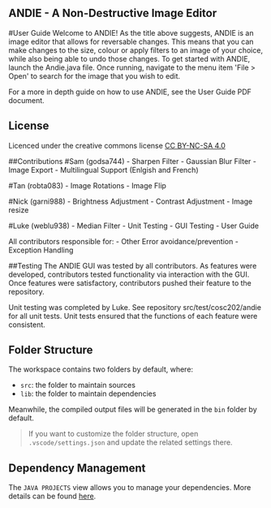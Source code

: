 ## ANDIE - A Non-Destructive Image Editor
#User Guide
Welcome to ANDIE! 
As the title above suggests, ANDIE is an image editor that allows for reversable changes. 
This means that you can make changes to the size, colour or apply filters to an image of your choice, while also being able to undo those changes.
To get started with ANDIE, launch the Andie.java file.
Once running, navigate to the menu item 'File > Open' to search for the image that you wish to edit.

For a more in depth guide on how to use ANDIE, see the User Guide PDF document.

## License
Licenced under the creative commons license
<a href="https://creativecommons.org/licenses/by-nc-sa/4.0/">CC BY-NC-SA 4.0</a>

##Contributions
#Sam (godsa744)
    - Sharpen Filter
    - Gaussian Blur Filter
    - Image Export
    - Multilingual Support (Enlgish and French)

#Tan (robta083)
    - Image Rotations
    - Image Flip

#Nick (garni988)
    - Brightness Adjustment
    - Contrast Adjustment
    - Image resize

#Luke (weblu938)
    - Median Filter
    - Unit Testing
    - GUI Testing 
    - User Guide

All contributors responsible for:
    - Other Error avoidance/prevention
    - Exception Handling

##Testing
The ANDIE GUI was tested by all contributors. 
As features were developed, contributors tested functionality via interaction with the GUI.
Once features were satisfactory, contributors pushed their feature to the repository.

Unit testing was completed by Luke. See repository src/test/cosc202/andie for all unit tests. 
Unit tests ensured that the functions of each feature were consistent. 

## Folder Structure

The workspace contains two folders by default, where:

- `src`: the folder to maintain sources
- `lib`: the folder to maintain dependencies

Meanwhile, the compiled output files will be generated in the `bin` folder by default.

> If you want to customize the folder structure, open `.vscode/settings.json` and update the related settings there.

## Dependency Management

The `JAVA PROJECTS` view allows you to manage your dependencies. More details can be found [here](https://github.com/microsoft/vscode-java-dependency#manage-dependencies).
